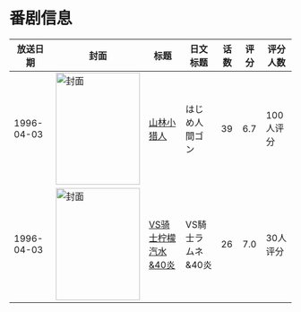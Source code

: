 # 番剧信息

|放送日期|封面|标题|日文标题|话数|评分|评分人数|
|---|---|---|---|---|---|---|
|1996-04-03|<img src="//lain.bgm.tv/pic/cover/c/af/59/17874_9rRg6.jpg" alt="封面" style="width:150px;height:200px;object-fit:cover;">|[山林小猎人](https://bangumi.tv/subject/17874)|はじめ人間ゴン|39|6.7|100人评分|
|1996-04-03|<img src="//lain.bgm.tv/pic/cover/c/a4/c0/37252_7xW44.jpg" alt="封面" style="width:150px;height:200px;object-fit:cover;">|[VS骑士柠檬汽水&40炎](https://bangumi.tv/subject/37252)|VS騎士ラムネ&40炎|26|7.0|30人评分|
